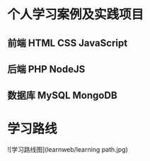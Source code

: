 # 个人学习案例及实践项目

## 前端 HTML CSS JavaScript

## 后端 PHP NodeJS

## 数据库 MySQL MongoDB

# 学习路线

   ![学习路线图](learnweb/learning path.jpg)

